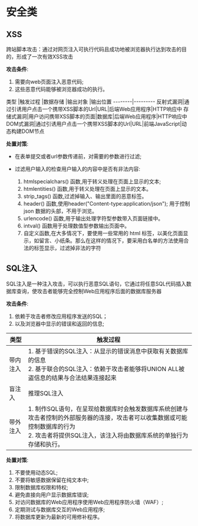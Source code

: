 # 安全类

## XSS

跨站脚本攻击：通过对网页注入可执行代码且成功地被浏览器执行达到攻击的目的，形成了一次有效XSS攻击

**攻击条件**:

1. 需要向web页面注入恶意代码;
2. 这些恶意代码能够被浏览器成功的执行。

类型    |触发过程   |数据存储   |输出对象   |输出位置
--------|---------
反射式漏洞|通过引诱用户点击一个携带XSS脚本的Url|URL|后端Web应用程序|HTTP响应中
存储式漏洞|用户访问携带XSS脚本的页面|数据库|后端Web应用程序|HTTP响应中
DOM式漏洞|通过引诱用户点击一个携带XSS脚本的Url|URL|前端JavaScript|动态构建DOM节点

**处置对策**:

* 在表单提交或者url参数传递前，对需要的参数进行过滤;

* 过滤用户输入的检查用户输入的内容中是否有非法内容:
    1. htmlspecialchars() 函数,用于转义处理在页面上显示的文本;
    2. htmlentities() 函数,用于转义处理在页面上显示的文本。
    3. strip_tags() 函数,过滤掉输入、输出里面的恶意标签。
    4. header() 函数,使用header("Content-type:application/json"); 用于控制 json 数据的头部，不用于浏览。
    5. urlencode() 函数,用于输出处理字符型参数带入页面链接中。
    6. intval() 函数用于处理数值型参数输出页面中。
    7. 自定义函数,在大多情况下，要使用一些常用的 html 标签，以美化页面显示，如留言、小纸条。那么在这样的情况下，要采用白名单的方法使用合法的标签显示，过滤掉非法的字符

## SQL注入

SQL注入是一种注入攻击，可以执行恶意SQL语句，它通过将任意SQL代码插入数据库查询，使攻击者能够完全控制Web应用程序后面的数据库服务器

**攻击条件**:

1. 依赖于攻击者修改应用程序发送的SQL；
2. 以及浏览器中显示的错误和返回的信息;

类型        |触发过程
-----------|--------
带内注入    |1. 基于错误的SQL注入：从显示的错误消息中获取有关数据库的信息<br/>2. 基于联合的SQL注入：依赖于攻击者能够将UNION ALL被盗信息的结果与合法结果连接起来
盲注入      |推理SQL注入
带外注入    |1. 制作SQL语句，在呈现给数据库时会触发数据库系统创建与攻击者控制的外部服务器的连接，攻击者可以收集数据或可能控制数据库的行为<br/>2. 攻击者将提供SQL注入，该注入将由数据库系统的单独行为存储和执行。

**处置对策**:

1. 不要使用动态SQL;
2. 不要将敏感数据保留在纯文本中;
3. 限制数据库权限和特权;
4. 避免直接向用户显示数据库错误;
5. 对访问数据库的Web应用程序使用Web应用程序防火墙（WAF）;
6. 定期测试与数据库交互的Web应用程序;
7. 将数据库更新为最新的可用修补程序。
